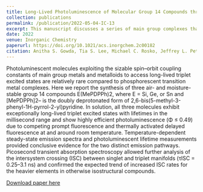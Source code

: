 ```yaml
---
title: Long-Lived Photoluminescence of Molecular Group 14 Compounds through Thermally Activated Delayed Fluorescence
collection: publications
permalink: /publication/2022-05-04-IC-13
excerpt: This manuscript discusses a series of main group complexes that show thermally activated delayed fluorescence featuring two distinct emission pathways that is modulated by the spin-orbit coupling of the central, group 14 atom.
date: 2022
venue: Inorganic Chemistry
paperurl: https://doi.org/10.1021/acs.inorgchem.2c00182
citation: Anitha S. Gowda, Tia S. Lee, Michael C. Rosko, Jeffrey L. Petersen, Felix N. Castellano, Carsten Milsmann. Long-Lived Photoluminescence of Molecular Group 14 Compounds through Thermally Activated Delayed Fluorescence. Inorg. Chem. 2022, 61(19) 7338–7348. 
---
```

Photoluminescent molecules exploiting the sizable spin–orbit coupling constants of main group metals and metalloids to access long-lived triplet excited states are relatively rare compared to phosphorescent transition metal complexes. Here we report the synthesis of three air- and moisture-stable group 14 compounds E(MePDPPh)2, where E = Si, Ge, or Sn and [MePDPPh]2– is the doubly deprotonated form of 2,6-bis(5-methyl-3-phenyl-1H-pyrrol-2-yl)pyridine. In solution, all three molecules exhibit exceptionally long-lived triplet excited states with lifetimes in the millisecond range and show highly efficient photoluminescence (Φ ≤ 0.49) due to competing prompt fluorescence and thermally activated delayed fluorescence at and around room temperature. Temperature-dependent steady-state emission spectra and photoluminescent lifetime measurements provided conclusive evidence for the two distinct emission pathways. Picosecond transient absorption spectroscopy allowed further analysis of the intersystem crossing (ISC) between singlet and triplet manifolds (τISC = 0.25–3.1 ns) and confirmed the expected trend of increased ISC rates for the heavier elements in otherwise isostructural compounds.

[Download paper here](http://t-s-lee.github.io/files/paper1.pdf)
